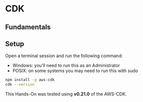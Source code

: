 # CDK

## Fundamentals

## Setup

Open a terminal session and run the following command:

* Windows: you’ll need to run this as an Administrator
* POSIX: on some systems you may need to run this with sudo

```bash
npm install -g aws-cdk
cdk --version
```

This Hands-On was tested using **v0.21.0** of the AWS-CDK.